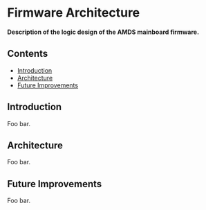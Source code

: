 # Firmware Architecture

**Description of the logic design of the AMDS mainboard firmware.**

## Contents

- [Introduction](#introduction)
- [Architecture](#architecture)
- [Future Improvements](#future-improvements)

## Introduction

Foo bar.

## Architecture

Foo bar.

## Future Improvements

Foo bar.
